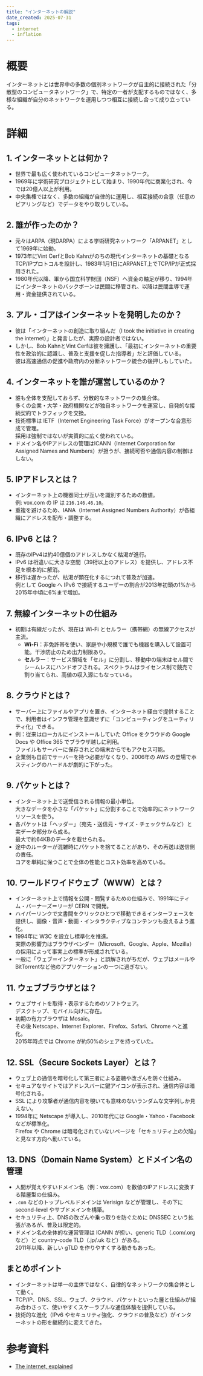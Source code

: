 ```yaml
---
title: "インターネットの解説"
date_created: 2025-07-31
tags:
  - internet
  - inflation
---
```


# 概要

インターネットとは世界中の多数の個別ネットワークが自主的に接続された「分散型のコンピュータネットワーク」で、特定の一者が支配するものではなく、多様な組織が自分のネットワークを運用しつつ相互に接続し合って成り立っている。  

# 詳細
## 1. インターネットとは何か？
- 世界で最も広く使われているコンピュータネットワーク。  
- 1969年に学術研究プロジェクトとして始まり、1990年代に商業化され、今では20億人以上が利用。
- 中央集権ではなく、多数の組織が自律的に運用し、相互接続の合意（任意のピアリングなど）でデータをやり取りしている。

## 2. 誰が作ったのか？
- 元々はARPA（現DARPA）による学術研究ネットワーク「ARPANET」として1969年に始動。
- 1973年にVint CerfとBob Kahnがのちの現代インターネットの基礎となるTCP/IPプロトコルを設計し、1983年1月1日にARPANET上でTCP/IPが正式採用された。
- 1980年代以降、軍から国立科学財団（NSF）へ資金の軸足が移り、1994年にインターネットのバックボーンは民間に移管され、以降は民間主導で運用・資金提供されている。

## 3. アル・ゴアはインターネットを発明したのか？
- 彼は「インターネットの創造に取り組んだ（I took the initiative in creating the internet）」と発言したが、実際の設計者ではない。
- しかし、Bob KahnとVint Cerfは彼を擁護し、「最初にインターネットの重要性を政治的に認識し、普及と支援を促した指導者」だと評価している。  
  彼は高速通信の促進や政府内の分断ネットワーク統合の後押しもしていた。

## 4. インターネットを誰が運営しているのか？
- 誰も全体を支配しておらず、分散的なネットワークの集合体。  
  多くの企業・大学・政府機関などが独自ネットワークを運営し、自発的な接続契約でトラフィックを交換。
- 技術標準は IETF（Internet Engineering Task Force）がオープンな合意形成で管理。  
  採用は強制ではないが実質的に広く使われている。
- ドメイン名やIPアドレスの管理はICANN（Internet Corporation for Assigned Names and Numbers）が担うが、接続可否や通信内容の制御はしない。  

## 5. IPアドレスとは？
- インターネット上の機器同士が互いを識別するための数値。  
  例: vox.com の IP は `216.146.46.10`。
- 重複を避けるため、IANA（Internet Assigned Numbers Authority）が各組織にアドレスを配布・調整する。

## 6. IPv6 とは？
- 既存のIPv4は約40億個のアドレスしかなく枯渇が進行。
- IPv6 は桁違いに大きな空間（39桁以上のアドレス）を提供し、アドレス不足を根本的に解消。
- 移行は遅かったが、枯渇が顕在化するにつれて普及が加速。  
  例として Google へ IPv6 で接続するユーザーの割合が2013年初頭の1%から2015年中頃に6%まで増加。

## 7. 無線インターネットの仕組み
- 初期は有線だったが、現在は Wi-Fi とセルラー（携帯網）の無線アクセスが主流。
    - **Wi-Fi**：非免許帯を使い、家庭や小規模で誰でも機器を購入して設置可能。干渉防止のため出力制限あり。
    - **セルラー**：サービス領域を「セル」に分割し、移動中の端末はセル間でシームレスにハンドオフされる。スペクトラムはライセンス制で競売で割り当てられ、高値の収入源にもなっている。

## 8. クラウドとは？
- サーバー上にファイルやアプリを置き、インターネット経由で提供することで、利用者はインフラ管理を意識せずに「コンピューティングをユーティリティ化」できる。
- 例：従来はローカルにインストールしていた Office をクラウドの Google Docs や Office 365 でブラウザ越しに利用。  
  ファイルもサーバーに保存されどの端末からでもアクセス可能。
- 企業側も自前でサーバーを持つ必要がなくなり、2006年の AWS の登場でホスティングのハードルが劇的に下がった。

## 9. パケットとは？
- インターネット上で送受信される情報の最小単位。  
  大きなデータを小さな「パケット」に分割することで効率的にネットワークリソースを使う。
- 各パケットは「ヘッダー」（宛先・送信元・サイズ・チェックサムなど）と実データ部分から成る。  
  最大で約64KBのデータを載せられる。
- 途中のルーターが混雑時にパケットを捨てることがあり、その再送は送信側の責任。  
  コアを単純に保つことで全体の性能とコスト効率を高めている。

## 10. ワールドワイドウェブ（WWW）とは？
- インターネット上で情報を公開・閲覧するための仕組みで、1991年にティム・バーナーズ＝リーが CERN で開発。
- ハイパーリンクで文書間をクリックひとつで移動できるインターフェースを提供し、画像・音声・動画・インタラクティブなコンテンツも扱えるよう進化。
- 1994年に W3C を設立し標準化を推進。  
  実際の影響力はブラウザベンダー（Microsoft、Google、Apple、Mozilla）の採用によって事実上の標準が形成されている。
- 一般に「ウェブ＝インターネット」と誤解されがちだが、ウェブはメールやBitTorrentなど他のアプリケーションの一つに過ぎない。

## 11. ウェブブラウザとは？
- ウェブサイトを取得・表示するためのソフトウェア。  
  デスクトップ、モバイル向けに存在。
- 初期の有力ブラウザは Mosaic。  
  その後 Netscape、Internet Explorer、Firefox、Safari、Chrome へと進化。  
  2015年時点では Chrome が約50%のシェアを持っていた。

## 12. SSL（Secure Sockets Layer）とは？
- ウェブ上の通信を暗号化して第三者による盗聴や改ざんを防ぐ仕組み。
- セキュアなサイトではアドレスバーに鍵アイコンが表示され、通信内容は暗号化される。
- SSL により攻撃者が通信内容を覗いても意味のないランダムな文字列しか見えない。
- 1994年に Netscape が導入し、2010年代には Google・Yahoo・Facebook などが標準化。  
  Firefox や Chrome は暗号化されていないページを「セキュリティ上の欠陥」と見なす方向へ動いている。

## 13. DNS（Domain Name System）とドメイン名の管理
- 人間が覚えやすいドメイン名（例：vox.com）を数値のIPアドレスに変換する階層型の仕組み。
- `.com` などのトップレベルドメインは Verisign などが管理し、その下に second-level やサブドメインを構築。
- セキュリティ上、DNSの改ざんや乗っ取りを防ぐために DNSSEC という拡張があるが、普及は限定的。
- ドメイン名の全体的な運営管理は ICANN が担い、generic TLD（.com/.org など）と country-code TLD（.jp/.uk など）がある。  
  2011年以降、新しい gTLD を作りやすくする動きもあった。

## まとめポイント
- インターネットは単一の主体ではなく、自律的なネットワークの集合体として動く。
- TCP/IP、DNS、SSL、ウェブ、クラウド、パケットといった層と仕組みが組み合わさって、使いやすくスケーラブルな通信体験を提供している。
- 技術的な進化（IPv6 やセキュリティ強化、クラウドの普及など）がインターネットの形を継続的に変えてきた。

# 参考資料

- [The internet, explained](https://www.vox.com/2014/6/16/18076282/the-internet)